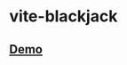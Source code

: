 # vite-blackjack

## <a target="__blank" href="https://timely-palmier-bdfc37.netlify.app/">Demo</a>
